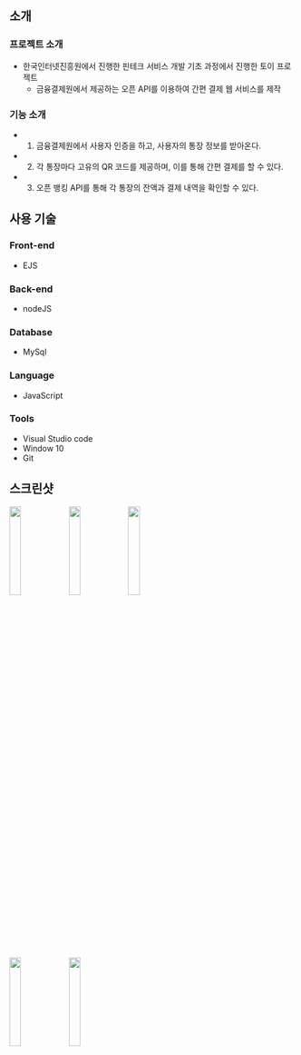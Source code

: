 ## 소개

### 프로젝트 소개
  
- 한국인터넷진흥원에서 진행한 핀테크 서비스 개발 기초 과정에서 진행한 토이 프로젝트<br>
  - 금융결제원에서 제공하는 오픈 API를 이용하여 간편 결제 웹 서비스를 제작<br>
  
### 기능 소개

  - 1. 금융결제원에서 사용자 인증을 하고, 사용자의 통장 정보를 받아온다. <br>
  - 2. 각 통장마다 고유의 QR 코드를 제공하며, 이를 통해 간편 결제를 할 수 있다.<br>
  - 3. 오픈 뱅킹 API를 통해 각 통장의 잔액과 결제 내역을 확인할 수 있다. <br>
  
## 사용 기술


### Front-end

- EJS

### Back-end

- nodeJS

### Database

- MySql

### Language

- JavaScript

### Tools

- Visual Studio code
- Window 10
- Git


## 스크린샷

<div>
<img src="https://user-images.githubusercontent.com/48644958/110317258-3d0d8500-804f-11eb-8408-b6a0c23f69be.png" height="20%" width="20%"></img>
<img src="https://user-images.githubusercontent.com/48644958/110317292-48f94700-804f-11eb-9747-926233f42b51.png" height="20%" width="20%"></img>
<img src="https://user-images.githubusercontent.com/48644958/110317297-4ac30a80-804f-11eb-9521-3df903b2a982.png" height="20%" width="20%"></img>

<img src="https://user-images.githubusercontent.com/48644958/110317302-4dbdfb00-804f-11eb-87b0-7475bb532925.png" height="20%" width="20%"></img>
<img src="https://user-images.githubusercontent.com/48644958/110317297-4ac30a80-804f-11eb-9521-3df903b2a982.png" height="20%" width="20%"></img>
</div>
